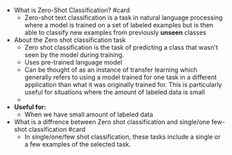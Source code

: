 - What is Zero-Shot Classification? #card
	- Zero-shot text classification is a task in natural language processing where a model is trained on a set of labeled examples but is then able to classify new examples from previously **unseen** classes
- About the Zero shot classification task
	- Zero shot classification is the task of predicting a class that wasn't seen by the model during training.
	- Uses pre-trained language model
	- Can be thought of as an instance of transfer learning which generally refers to using a model trained for one task in a different application than what it was originally trained for. 
	  This is particularly useful for situations where the amount of labeled data is small
	-
- **Useful for:**
	- When we have small amount of labeled data
- What is a diffrence between Zero shot classification and single/one few-shot classification #card
	- In single/one/few shot classification, these tasks include a single or a few examples of the selected task.